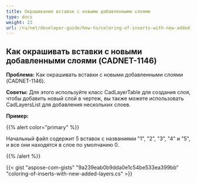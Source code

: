 ```yaml
---
title: Окрашивание вставок с новыми добавленными слоями
type: docs
weight: 23
url: /ru/net/developer-guide/how-to/coloring-of-inserts-with-new-added-layers/
---
```


## **Как окрашивать вставки с новыми добавленными слоями (CADNET-1146)**

**Проблема:** Как окрашивать вставки с новыми добавленными слоями (CADNET-1146).

**Советы:** Для этого используйте класс CadLayerTable для создания слоя, чтобы добавить новый слой в чертеж, вы также можете использовать CadLayersList для добавления нескольких слоев.

**Пример:**

{{% alert color="primary" %}}

Начальный файл содержит 5 вставок с названиями "1", "2", "3", "4" и "5", и все они находятся в слое по умолчанию 0.

{{% /alert %}}

{{< gist "aspose-com-gists" "9a239eab0b9dda0e1c54be533ea399bb" "coloring-of-inserts-with-new-added-layers.cs" >}}
